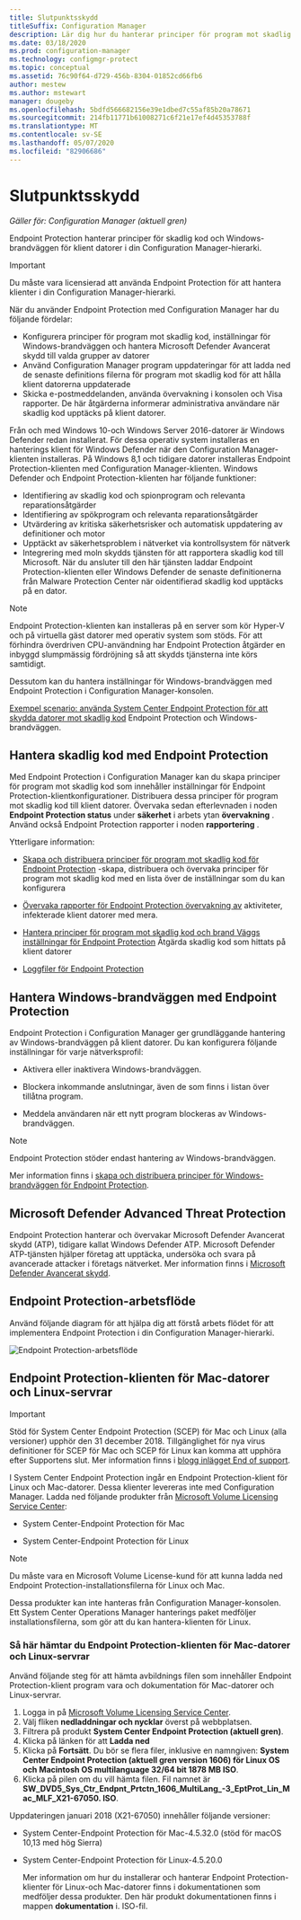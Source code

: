 ```yaml
---
title: Slutpunktsskydd
titleSuffix: Configuration Manager
description: Lär dig hur du hanterar principer för program mot skadlig kod och Windows-brandväggen för klienter.
ms.date: 03/18/2020
ms.prod: configuration-manager
ms.technology: configmgr-protect
ms.topic: conceptual
ms.assetid: 76c90f64-d729-456b-8304-01852cd66fb6
author: mestew
ms.author: mstewart
manager: dougeby
ms.openlocfilehash: 5bdfd566682156e39e1dbed7c55af85b20a78671
ms.sourcegitcommit: 214fb11771b61008271c6f21e17ef4d45353788f
ms.translationtype: MT
ms.contentlocale: sv-SE
ms.lasthandoff: 05/07/2020
ms.locfileid: "82906686"
---
```

# <a name="endpoint-protection"></a>Slutpunktsskydd

*Gäller för: Configuration Manager (aktuell gren)*

Endpoint Protection hanterar principer för skadlig kod och Windows-brandväggen för klient datorer i din Configuration Manager-hierarki.  

> [!IMPORTANT]  
>  Du måste vara licensierad att använda Endpoint Protection för att hantera klienter i din Configuration Manager-hierarki.  

 När du använder Endpoint Protection med Configuration Manager har du följande fördelar:  

-   Konfigurera principer för program mot skadlig kod, inställningar för Windows-brandväggen och hantera Microsoft Defender Avancerat skydd till valda grupper av datorer  
-   Använd Configuration Manager program uppdateringar för att ladda ned de senaste definitions filerna för program mot skadlig kod för att hålla klient datorerna uppdaterade  
-   Skicka e-postmeddelanden, använda övervakning i konsolen och Visa rapporter. De här åtgärderna informerar administrativa användare när skadlig kod upptäcks på klient datorer.  

Från och med Windows 10-och Windows Server 2016-datorer är Windows Defender redan installerat. För dessa operativ system installeras en hanterings klient för Windows Defender när den Configuration Manager-klienten installeras. På Windows 8,1 och tidigare datorer installeras Endpoint Protection-klienten med Configuration Manager-klienten. Windows Defender och Endpoint Protection-klienten har följande funktioner:  

-   Identifiering av skadlig kod och spionprogram och relevanta reparationsåtgärder  
-   Identifiering av spökprogram och relevanta reparationsåtgärder  
-   Utvärdering av kritiska säkerhetsrisker och automatisk uppdatering av definitioner och motor  
-   Upptäckt av säkerhetsproblem i nätverket via kontrollsystem för nätverk  
-   Integrering med moln skydds tjänsten för att rapportera skadlig kod till Microsoft. När du ansluter till den här tjänsten laddar Endpoint Protection-klienten eller Windows Defender de senaste definitionerna från Malware Protection Center när oidentifierad skadlig kod upptäcks på en dator.  

> [!NOTE]  
>  Endpoint Protection-klienten kan installeras på en server som kör Hyper-V och på virtuella gäst datorer med operativ system som stöds. För att förhindra överdriven CPU-användning har Endpoint Protection åtgärder en inbyggd slumpmässig fördröjning så att skydds tjänsterna inte körs samtidigt.  

 Dessutom kan du hantera inställningar för Windows-brandväggen med Endpoint Protection i Configuration Manager-konsolen.  

 [Exempel scenario: använda System Center Endpoint Protection för att skydda datorer mot skadlig kod](scenarios-endpoint-protection.md) Endpoint Protection och Windows-brandväggen.  


## <a name="managing-malware-with-endpoint-protection"></a>Hantera skadlig kod med Endpoint Protection  
 Med Endpoint Protection i Configuration Manager kan du skapa principer för program mot skadlig kod som innehåller inställningar för Endpoint Protection-klientkonfigurationer. Distribuera dessa principer för program mot skadlig kod till klient datorer. Övervaka sedan efterlevnaden i noden **Endpoint Protection status** under **säkerhet** i arbets ytan **övervakning** . Använd också Endpoint Protection rapporter i noden **rapportering** .  

 Ytterligare information:  

-   [Skapa och distribuera principer för program mot skadlig kod för Endpoint Protection](endpoint-antimalware-policies.md) -skapa, distribuera och övervaka principer för program mot skadlig kod med en lista över de inställningar som du kan konfigurera  

-   [Övervaka rapporter för Endpoint Protection övervakning av](monitor-endpoint-protection.md) aktiviteter, infekterade klient datorer med mera.  

-   [Hantera principer för program mot skadlig kod och brand Väggs inställningar för Endpoint Protection](endpoint-antimalware-firewall.md) Åtgärda skadlig kod som hittats på klient datorer  

-   [Loggfiler för Endpoint Protection](../../core/plan-design/hierarchy/log-files.md#BKMK_EPLog)  


## <a name="managing-windows-firewall-with-endpoint-protection"></a>Hantera Windows-brandväggen med Endpoint Protection  
 Endpoint Protection i Configuration Manager ger grundläggande hantering av Windows-brandväggen på klient datorer. Du kan konfigurera följande inställningar för varje nätverksprofil:  

-   Aktivera eller inaktivera Windows-brandväggen.  

-   Blockera inkommande anslutningar, även de som finns i listan över tillåtna program.  

-   Meddela användaren när ett nytt program blockeras av Windows-brandväggen.  

> [!NOTE]  
>  Endpoint Protection stöder endast hantering av Windows-brandväggen.  


 Mer information finns i [skapa och distribuera principer för Windows-brandväggen för Endpoint Protection](create-windows-firewall-policies.md).  


## <a name="microsoft-defender-advanced-threat-protection"></a>Microsoft Defender Advanced Threat Protection

Endpoint Protection hanterar och övervakar Microsoft Defender Avancerat skydd (ATP), tidigare kallat Windows Defender ATP. Microsoft Defender ATP-tjänsten hjälper företag att upptäcka, undersöka och svara på avancerade attacker i företags nätverket. Mer information finns i [Microsoft Defender Avancerat skydd](windows-defender-advanced-threat-protection.md).

## <a name="endpoint-protection-workflow"></a>Endpoint Protection-arbetsflöde  
 Använd följande diagram för att hjälpa dig att förstå arbets flödet för att implementera Endpoint Protection i din Configuration Manager-hierarki.  

 ![Endpoint Protection-arbetsflöde](../media/Endpoint-Protection-Workflow.gif)  



## <a name="endpoint-protection-client-for-mac-computers-and-linux-servers"></a>Endpoint Protection-klienten för Mac-datorer och Linux-servrar  

> [!Important]  
> Stöd för System Center Endpoint Protection (SCEP) för Mac och Linux (alla versioner) upphör den 31 december 2018. Tillgänglighet för nya virus definitioner för SCEP för Mac och SCEP för Linux kan komma att upphöra efter Supportens slut. Mer information finns i [blogg inlägget End of support](https://techcommunity.microsoft.com/t5/configuration-manager-blog/end-of-support-for-scep-for-mac-and-scep-for-linux-on-december/ba-p/286257).  

 I System Center Endpoint Protection ingår en Endpoint Protection-klient för Linux och Mac-datorer. Dessa klienter levereras inte med Configuration Manager. Ladda ned följande produkter från [Microsoft Volume Licensing Service Center](https://www.microsoft.com/licensing/servicecenter/default.aspx):  

-   System Center-Endpoint Protection för Mac  

-   System Center-Endpoint Protection för Linux  


> [!Note]  
>  Du måste vara en Microsoft Volume License-kund för att kunna ladda ned Endpoint Protection-installationsfilerna för Linux och Mac.  

 Dessa produkter kan inte hanteras från Configuration Manager-konsolen. Ett System Center Operations Manager hanterings paket medföljer installationsfilerna, som gör att du kan hantera-klienten för Linux.  

### <a name="how-to-get-the-endpoint-protection-client-for-mac-computers-and-linux-servers"></a>Så här hämtar du Endpoint Protection-klienten för Mac-datorer och Linux-servrar

Använd följande steg för att hämta avbildnings filen som innehåller Endpoint Protection-klient program vara och dokumentation för Mac-datorer och Linux-servrar.
1. Logga in på [Microsoft Volume Licensing Service Center](https://www.microsoft.com/licensing/servicecenter/default.aspx).
2. Välj fliken **nedladdningar och nycklar** överst på webbplatsen.
3. Filtrera på produkt **System Center Endpoint Protection (aktuell gren)**.
4. Klicka på länken för att **Ladda ned**
5. Klicka på **Fortsätt**. Du bör se flera filer, inklusive en namngiven: **System Center Endpoint Protection (aktuell gren version 1606) för Linux OS och Macintosh OS multilanguage 32/64 bit 1878 MB ISO**.
6. Klicka på pilen om du vill hämta filen. Fil namnet är **SW_DVD5_Sys_Ctr_Endpnt_Prtctn_1606_MultiLang_-3_EptProt_Lin_Mac_MLF_X21-67050. ISO**.

Uppdateringen januari 2018 (X21-67050) innehåller följande versioner:

- System Center-Endpoint Protection för Mac-4.5.32.0 (stöd för macOS 10,13 med hög Sierra)
- System Center-Endpoint Protection för Linux-4.5.20.0 

  Mer information om hur du installerar och hanterar Endpoint Protection-klienter för Linux-och Mac-datorer finns i dokumentationen som medföljer dessa produkter. Den här produkt dokumentationen finns i mappen **dokumentation** i. ISO-fil.
